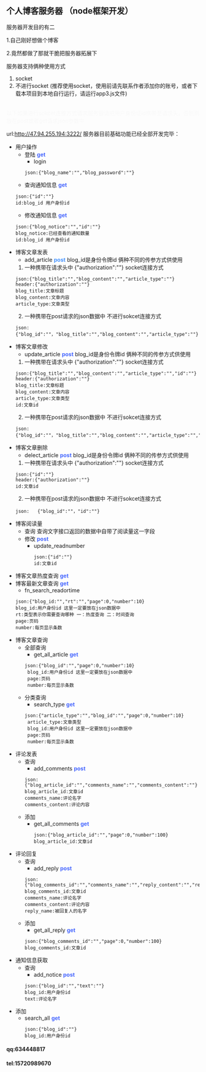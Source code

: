 ## 个人博客服务器 （node框架开发）

服务器开发目的有二

1.自己刚好想做个博客

2.竟然都做了那就干脆把服务器拓展下

服务器支持俩种使用方式
 1. socket
 2. 不进行socket
 (推荐使用socket，使用前请先联系作者添加你的账号，或者下载本项目到本地自行运行，请运行app3.js文件)
 <br>
 <font color="#f8f8f8">以下如果进行sokcet连接方式请求服务器请把用户身份证id携带至请求头，否则则放在post或者get请求json参数中</font>


url:http://47.94.255.194:3222/
服务器目前基础功能已经全部开发完毕：
 - 用户操作
   - 登陆 <font color="#4767ff">**get**</font>
     - login
	 ```
	 json:{"blog_name":"","blog_password":""}
	 ```
    - 查询通知信息 <font color="#4767ff">**get**</font>
	 ```
	 json:{"id":""}
	 id:blog_id 用户身份id
	 ```
	- 修改通知信息 <font color="#4767ff">**get**</font>
	```
	json:{"blog_notice":"","id":""}
	blog_notice:已经查看的通知数量
    id:blog_id 用户身份id
	```
 - 博客文章发表
   - add_article  <font color="#4794ff">**post**</font>
    blog_id是身份令牌id
	俩种不同的传参方式供使用
	1. 一种携带在请求头中 {"authorization":""} socket连接方式
	 ```
	json:{"blog_title":"","blog_content":"","article_type":""}
	header:{"authorization":""}
	blog_title:文章标题
	blog_content:文章内容
	article_type:文章类型
	```
	2. 一种携带在post请求的json数据中 不进行sokcet连接方式
    ```
	json:{"blog_id":""，"blog_title":"","blog_content":"","article_type":""}
	```
 - 博客文章修改
   - update_article <font color="#4767ff">**post**</font>
    blog_id是身份令牌id
	俩种不同的传参方式供使用
	1. 一种携带在请求头中 {"authorization":""} socket连接方式
	 ```
	json:{"blog_title":"","blog_content":"","article_type":"","id":""}
	header:{"authorization":""}
	blog_title:文章标题
	blog_content:文章内容
	article_type:文章类型
	id:文章id
	```
	2. 一种携带在post请求的json数据中 不进行sokcet连接方式
    ```
	json:{"blog_id":""，"blog_title":"","blog_content":"","article_type":"","id":""}
	```
 - 博客文章删除
   - delect_article <font color="#4769ff">**post**</font>
    blog_id是身份令牌id
	俩种不同的传参方式供使用
	1. 一种携带在请求头中 {"authorization":""} socket连接方式
	 ```
	json:{"id":""}
	header:{"authorization":""}
	id:文章id
	```
	2. 一种携带在post请求的json数据中 不进行sokcet连接方式
    ```
	json:   {"blog_id":""，"id":""}
	```
 - 博客阅读量
   - 查询
     查询文字接口返回的数据中自带了阅读量这一字段
   - 修改 <font color="#4767ff">**post**</font>
     - update_readnumber
	   ```
	   json:{"id":""}
	   id:文章id
	   ```
 - 博客文章热度查询 <font color="#4767ff">**get**</font>
 - 博客最新文章查询 <font color="#4767ff">**get**</font>
   - fn_search_readortime
   ```
   json:{"blog_id:"","rt":"","page":0,"number":10}
   blog_id:用户身份id 这里一定要放在json数据中
   rt:类型表示你需要查询哪种 一：热度查询 二：时间查询
   page:页码
   number:每页显示条数
   ```
 - 博客文章查询
   - 全部查询
     - get_all_article  <font color="#4767ff">**get**</font>
	 ```
	 json:{"blog_id":"","page":0,"number":10}
	  blog_id:用户身份id 这里一定要放在json数据中
      page:页码
      number:每页显示条数
	 ```
   - 分类查询
     - search_type <font color="#4767ff">**get**</font>
	 ```
	 json:{"article_type":"","blog_id":"","page":0,"number":10}
	  article_type:文章类型
	  blog_id:用户身份id 这里一定要放在json数据中
      page:页码
      number:每页显示条数
	 ```
 - 评论发表
   - 查询
     - add_comments <font color="#4767ff">**post**</font>
	 ```
	 json:{"blog_article_id":"","comments_name":"","comments_content":""}
	 blog_article_id:文章id
	 comments_name:评论名字
	 comments_content:评论内容
	 ```
   - 添加
	 - get_all_comments <font color="#4767ff">**get**</font>
	   ```
	   json:{"blog_article_id":"","page":0,"number":100}
	   blog_article_id:文章id
	   ```
 - 评论回复
   - 查询
     - add_reply <font color="#4767ff">**post**</font>
	 ```
	 json:{"blog_comments_id":"","comments_name":"","reply_content":"","reply_name":""}
	 blog_comments_id:文章id
	 comments_name:评论名字
	 comments_content:评论内容
	 reply_name:被回复人的名字
	 ```
   - 添加
	  - get_all_reply <font color="#4767ff">**get**</font>
	   ```
	   json:{"blog_comments_id":"","page":0,"number":100}
	   blog_comments_id:文章id
	   ```
 - 通知信息获取
   - 查询
     - add_notice <font color="#4767ff">**post**</font>
	 ```
	 json:{"blog_id":"","text":""}
	 blog_id:用户身份id
	 text:评论名字
	 ```
  - 添加
	 - search_all <font color="#4767ff">**get**</font>
	   ```
	   json:{"blog_id":""}
	   blog_id:用户身份id
	   ```

#### qq:634448817
#### tel:15720989670
      